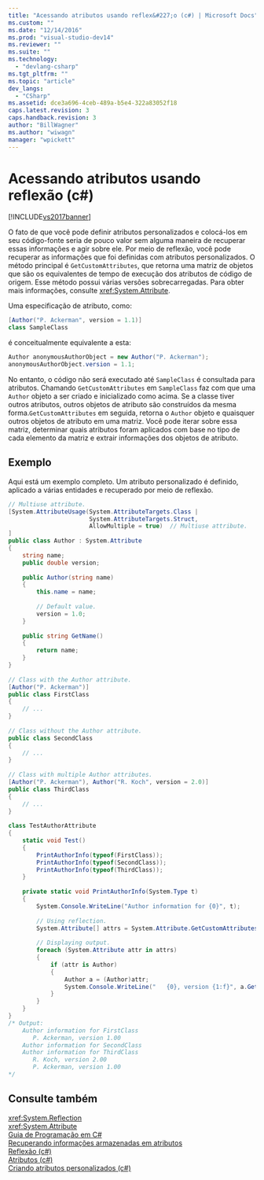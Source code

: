 ```yaml
---
title: "Acessando atributos usando reflex&#227;o (c#) | Microsoft Docs"
ms.custom: ""
ms.date: "12/14/2016"
ms.prod: "visual-studio-dev14"
ms.reviewer: ""
ms.suite: ""
ms.technology: 
  - "devlang-csharp"
ms.tgt_pltfrm: ""
ms.topic: "article"
dev_langs: 
  - "CSharp"
ms.assetid: dce3a696-4ceb-489a-b5e4-322a83052f18
caps.latest.revision: 3
caps.handback.revision: 3
author: "BillWagner"
ms.author: "wiwagn"
manager: "wpickett"
---
```

# Acessando atributos usando reflex&#227;o (c#)
[!INCLUDE[vs2017banner](../../../../csharp/includes/vs2017banner.md)]

O fato de que você pode definir atributos personalizados e colocá\-los em seu código\-fonte seria de pouco valor sem alguma maneira de recuperar essas informações e agir sobre ele. Por meio de reflexão, você pode recuperar as informações que foi definidas com atributos personalizados. O método principal é `GetCustomAttributes`, que retorna uma matriz de objetos que são os equivalentes de tempo de execução dos atributos de código de origem. Esse método possui várias versões sobrecarregadas. Para obter mais informações, consulte <xref:System.Attribute>.  
  
 Uma especificação de atributo, como:  
  
```c#  
[Author("P. Ackerman", version = 1.1)]  
class SampleClass  
```  
  
 é conceitualmente equivalente a esta:  
  
```c#  
Author anonymousAuthorObject = new Author("P. Ackerman");  
anonymousAuthorObject.version = 1.1;  
```  
  
 No entanto, o código não será executado até `SampleClass` é consultada para atributos. Chamando `GetCustomAttributes` em `SampleClass` faz com que uma `Author` objeto a ser criado e inicializado como acima. Se a classe tiver outros atributos, outros objetos de atributo são construídos da mesma forma.`GetCustomAttributes` em seguida, retorna o `Author` objeto e quaisquer outros objetos de atributo em uma matriz. Você pode iterar sobre essa matriz, determinar quais atributos foram aplicados com base no tipo de cada elemento da matriz e extrair informações dos objetos de atributo.  
  
## Exemplo  
 Aqui está um exemplo completo. Um atributo personalizado é definido, aplicado a várias entidades e recuperado por meio de reflexão.  
  
```c#  
// Multiuse attribute.  
[System.AttributeUsage(System.AttributeTargets.Class |  
                       System.AttributeTargets.Struct,  
                       AllowMultiple = true)  // Multiuse attribute.  
]  
public class Author : System.Attribute  
{  
    string name;  
    public double version;  
  
    public Author(string name)  
    {  
        this.name = name;  
  
        // Default value.  
        version = 1.0;  
    }  
  
    public string GetName()  
    {  
        return name;  
    }  
}  
  
// Class with the Author attribute.  
[Author("P. Ackerman")]  
public class FirstClass  
{  
    // ...  
}  
  
// Class without the Author attribute.  
public class SecondClass  
{  
    // ...  
}  
  
// Class with multiple Author attributes.  
[Author("P. Ackerman"), Author("R. Koch", version = 2.0)]  
public class ThirdClass  
{  
    // ...  
}  
  
class TestAuthorAttribute  
{  
    static void Test()  
    {  
        PrintAuthorInfo(typeof(FirstClass));  
        PrintAuthorInfo(typeof(SecondClass));  
        PrintAuthorInfo(typeof(ThirdClass));  
    }  
  
    private static void PrintAuthorInfo(System.Type t)  
    {  
        System.Console.WriteLine("Author information for {0}", t);  
  
        // Using reflection.  
        System.Attribute[] attrs = System.Attribute.GetCustomAttributes(t);  // Reflection.  
  
        // Displaying output.  
        foreach (System.Attribute attr in attrs)  
        {  
            if (attr is Author)  
            {  
                Author a = (Author)attr;  
                System.Console.WriteLine("   {0}, version {1:f}", a.GetName(), a.version);  
            }  
        }  
    }  
}  
/* Output:  
    Author information for FirstClass  
       P. Ackerman, version 1.00  
    Author information for SecondClass  
    Author information for ThirdClass  
       R. Koch, version 2.00  
       P. Ackerman, version 1.00  
*/  
```  
  
## Consulte também  
 <xref:System.Reflection>   
 <xref:System.Attribute>   
 [Guia de Programação em C\#](../../../../csharp/programming-guide/index.md)   
 [Recuperando informações armazenadas em atributos](../Topic/Retrieving%20Information%20Stored%20in%20Attributes.md)   
 [Reflexão \(c\#\)](../../../../csharp/programming-guide/concepts/reflection.md)   
 [Atributos \(c\#\)](../../../../csharp/programming-guide/concepts/attributes/index.md)   
 [Criando atributos personalizados \(c\#\)](../../../../csharp/programming-guide/concepts/attributes/creating-custom-attributes.md)